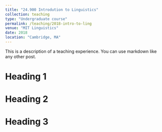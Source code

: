 ```yaml
---
title: "24.900 Introdution to Linguistics"
collection: teaching
type: "Undergraduate course"
permalink: /teaching/2018-intro-to-ling
venue: "MIT Linguistics"
date: 2018
location: "Cambridge, MA"
---
```


This is a description of a teaching experience. You can use markdown like any other post.

Heading 1
======

Heading 2
======

Heading 3
======
